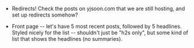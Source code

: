 - Redirects! Check the posts on yjsoon.com that we are still hosting, and set up redirects somehow? 

- Front page -- let's have 5 most recent posts, followed by 5 headlines. Styled nicely for the list -- shouldn't just be "h2s only", but some kind of list that shows the headlines (no summaries).
